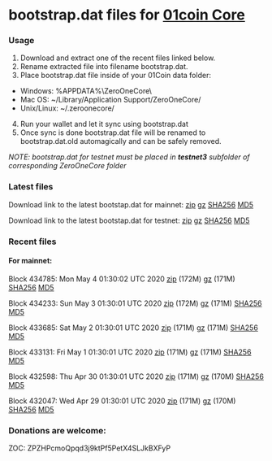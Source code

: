 # bootstrap.dat files for [01coin Core](https://01coin.io)

### Usage

1. Download and extract one of the recent files linked below.
2. Rename extracted file into filename bootstrap.dat.
3. Place bootstrap.dat file inside of your 01Coin data folder:
 - Windows: %APPDATA%\ZeroOneCore\
 - Mac OS: ~/Library/Application Support/ZeroOneCore/
 - Unix/Linux: ~/.zeroonecore/
4. Run your wallet and let it sync using bootstrap.dat
5. Once sync is done bootstrap.dat file will be renamed to bootstrap.dat.old automagically and can be safely removed.

_NOTE: bootstrap.dat for testnet must be placed in **testnet3** subfolder of corresponding ZeroOneCore folder_

### Latest files
Download link to the latest bootstap.dat for mainnet: [zip](https://files.01coin.io/mainnet/bootstrap.dat.zip) [gz](https://files.01coin.io/mainnet/bootstrap.dat.tar.gz) [SHA256](https://files.01coin.io/mainnet/sha256.txt) [MD5](https://files.01coin.io/mainnet/md5.txt)

Download link to the latest bootstap.dat for testnet: [zip](https://files.01coin.io/testnet/bootstrap.dat.zip) [gz](https://files.01coin.io/testnet/bootstrap.dat.tar.gz) [SHA256](https://files.01coin.io/testnet/sha256.txt) [MD5](https://files.01coin.io/testnet/md5.txt)

### Recent files

#### For mainnet:

Block 434785: Mon May  4 01:30:02 UTC 2020 [zip](https://files.01coin.io/mainnet/2020-05-04/bootstrap.dat.zip) (172M) [gz](https://files.01coin.io/mainnet/2020-05-04/bootstrap.dat.tar.gz) (171M) [SHA256](https://files.01coin.io/mainnet/2020-05-04/sha256.txt) [MD5](https://files.01coin.io/mainnet/2020-05-04/md5.txt)

Block 434233: Sun May  3 01:30:01 UTC 2020 [zip](https://files.01coin.io/mainnet/2020-05-03/bootstrap.dat.zip) (172M) [gz](https://files.01coin.io/mainnet/2020-05-03/bootstrap.dat.tar.gz) (171M) [SHA256](https://files.01coin.io/mainnet/2020-05-03/sha256.txt) [MD5](https://files.01coin.io/mainnet/2020-05-03/md5.txt)

Block 433685: Sat May  2 01:30:01 UTC 2020 [zip](https://files.01coin.io/mainnet/2020-05-02/bootstrap.dat.zip) (171M) [gz](https://files.01coin.io/mainnet/2020-05-02/bootstrap.dat.tar.gz) (171M) [SHA256](https://files.01coin.io/mainnet/2020-05-02/sha256.txt) [MD5](https://files.01coin.io/mainnet/2020-05-02/md5.txt)

Block 433131: Fri May  1 01:30:01 UTC 2020 [zip](https://files.01coin.io/mainnet/2020-05-01/bootstrap.dat.zip) (171M) [gz](https://files.01coin.io/mainnet/2020-05-01/bootstrap.dat.tar.gz) (171M) [SHA256](https://files.01coin.io/mainnet/2020-05-01/sha256.txt) [MD5](https://files.01coin.io/mainnet/2020-05-01/md5.txt)

Block 432598: Thu Apr 30 01:30:01 UTC 2020 [zip](https://files.01coin.io/mainnet/2020-04-30/bootstrap.dat.zip) (171M) [gz](https://files.01coin.io/mainnet/2020-04-30/bootstrap.dat.tar.gz) (170M) [SHA256](https://files.01coin.io/mainnet/2020-04-30/sha256.txt) [MD5](https://files.01coin.io/mainnet/2020-04-30/md5.txt)

Block 432047: Wed Apr 29 01:30:01 UTC 2020 [zip](https://files.01coin.io/mainnet/2020-04-29/bootstrap.dat.zip) (171M) [gz](https://files.01coin.io/mainnet/2020-04-29/bootstrap.dat.tar.gz) (170M) [SHA256](https://files.01coin.io/mainnet/2020-04-29/sha256.txt) [MD5](https://files.01coin.io/mainnet/2020-04-29/md5.txt)


### Donations are welcome:

ZOC: ZPZHPcmoQpqd3j9ktPf5PetX4SLJkBXFyP
